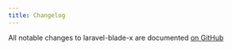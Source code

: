 ```yaml
---
title: Changelog
---
```


All notable changes to laravel-blade-x are documented [on GitHub](https://github.com/spatie/laravel-blade-x/blob/master/CHANGELOG.md)
